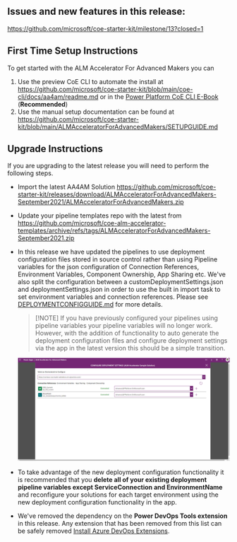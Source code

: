 ## Issues and new features in this release:

https://github.com/microsoft/coe-starter-kit/milestone/13?closed=1

## First Time Setup Instructions
To get started with the ALM Accelerator For Advanced Makers you can
1. Use the preview CoE CLI to automate the install at https://github.com/microsoft/coe-starter-kit/blob/main/coe-cli/docs/aa4am/readme.md or in the [Power Platform CoE CLI E-Book](https://aka.ms/coe-cli-ebook) (**Recommended**)
2. Use the  manual setup documentation can be found at https://github.com/microsoft/coe-starter-kit/blob/main/ALMAcceleratorForAdvancedMakers/SETUPGUIDE.md


## Upgrade Instructions
If you are upgrading to the latest release you will need to perform the following steps.
- Import the latest AA4AM Solution https://github.com/microsoft/coe-starter-kit/releases/download/ALMAcceleratorForAdvancedMakers-September2021/ALMAcceleratorForAdvancedMakers.zip

- Update your pipeline templates repo with the latest from https://github.com/microsoft/coe-alm-accelerator-templates/archive/refs/tags/ALMAcceleratorForAdvancedMakers-September2021.zip

- In this release we have updated the pipelines to use deployment configuration files stored in source control rather than using Pipeline variables for the json configuration of Connection References, Environment Variables, Component Ownership, App Sharing etc. We've also split the configuration between a customDeploymentSettings.json and deploymentSettings.json in order to use the built in import task to set environment variables and connection references. Please see [DEPLOYMENTCONFIGGUIDE.md](https://github.com/microsoft/coe-starter-kit/blob/main/ALMAcceleratorForAdvancedMakers/DEPLOYMENTCONFIGGUIDE.md) for more details.

  > [!NOTE] If you have previously configured your pipelines using pipeline variables your pipeline variables will no longer work. However, with the addition of functionality to auto generate the deployment configuration files and configure deployment settings via the app in the latest version this should be a simple transition. 

  ![image-20210917083516697](.attachments/RELEASENOTES-202109/image-20210917083516697.png)

- To take advantage of the new deployment configuration functionality it is recommended that you **delete all of your existing deployment pipeline variables except ServiceConnection and EnvironmentName** and reconfigure your solutions for each target environment using the new deployment configuration functionality in the app.

- We've removed the dependency on the **Power DevOps Tools extension** in this release. Any extension that has been removed from this list can be safely removed [Install Azure DevOps Extensions](https://github.com/microsoft/coe-starter-kit/blob/main/ALMAcceleratorForAdvancedMakers/SETUPGUIDE.md#install-azure-devops-extensions).